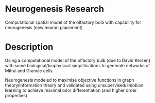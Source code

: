 # Neurogenesis Research
Computational spatial model of the olfactory bulb with capability for neurogenesis (new neuron placement)

# Description

Using a computational model of the olfactory bulb (due to David Kersen) with some biological/biophysical simplifications to generate networks of Mitral and Granule cells.

Neurogenesis modeled to maximise objective functions in graph theory/information theory and validated using unsupervised/Hebbian learning to achieve maximal odor differentiation (and higher order properties)
